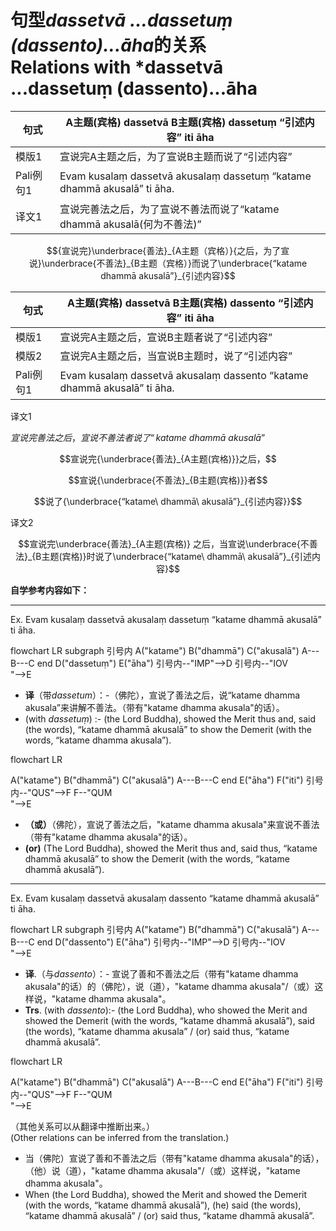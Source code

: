 # 句型*dassetvā ...dassetuṃ (dassento)...āha*的关系<br>Relations with *dassetvā ...dassetuṃ (dassento)...āha

|句式|A主题(宾格) dassetvā B主题(宾格) dassetuṃ “引述内容” iti āha|
|-|-|
|模版1|宣说完A主题之后，为了宣说B主题而说了“引述内容”|
|Pali例句1|Evam kusalaṃ dassetvā akusalaṃ dassetuṃ “katame dhammā akusalā” ti āha.|
|译文1|宣说完善法之后，为了宣说不善法而说了“katame dhammā akusalā(何为不善法)”|


$${宣说完}\underbrace{善法}_{A主题（宾格）}{之后，为了宣说}\underbrace{不善法}_{B主题（宾格）}而说了\underbrace{“katame dhammā akusalā”}_{引述内容}$$

|句式|A主题(宾格) dassetvā B主题(宾格) dassento “引述内容” iti āha|
|-|-|
|模版1|宣说完A主题之后，宣说B主题者说了“引述内容”|
|模版2|宣说完A主题之后，当宣说B主题时，说了“引述内容”|
|Pali例句1|Evam kusalaṃ dassetvā akusalaṃ dassento “katame dhammā akusalā” ti āha.|

译文1

$宣说完善法之后，宣说不善法者说了“katame\ dhammā\ akusalā”$

$$宣说完{\underbrace{善法}_{A主题(宾格)}}之后，$$

$$宣说{\underbrace{不善法}_{B主题(宾格)}}者$$

$$说了{\underbrace{“katame\ dhammā\ akusalā”}_{引述内容}}$$

译文2

$$宣说完\underbrace{善法}_{A主题(宾格)} 之后，当宣说\underbrace{不善法}_{B主题(宾格)}时说了\underbrace{“katame\ dhammā\ akusalā”}_{引述内容}$$

**自学参考内容如下：**

---
Ex. Evam kusalaṃ dassetvā akusalaṃ dassetuṃ “katame dhammā akusalā” ti āha. 

<div class="mermaid">
flowchart LR
subgraph 引号内
A("katame")
B("dhammā")
C("akusalā")
A---B---C
end
D("dassetuṃ")
E("āha")
引号内--"IMP"-->D
引号内--"IOV<br>"-->E
</div>

- **译**（带*dassetum*）：-（佛陀），宣说了善法之后，说“katame dhamma akusala”来讲解不善法。（带有"katame dhamma akusala"的话）。
- (with *dassetuṃ*) :- (the Lord Buddha), showed the Merit thus and, said (the words), “katame dhammā akusalā” to show the Demerit (with the words, “katame dhamma akusala”). 

<div class="mermaid">
flowchart LR

A("katame")
B("dhammā")
C("akusalā")
A---B---C
end
E("āha")
F("iti")
引号内--"QUS"-->F
F--"QUM<br>"-->E
</div>

- **（或）**（佛陀），宣说了善法之后，"katame dhamma akusala"来宣说不善法（带有"katame dhamma akusala"的话）。
- **(or)** (The Lord Buddha), showed the Merit thus and, said thus, “katame dhammā 
akusalā” to show the Demerit (with the words, “katame dhammā akusalā”). 

---
Ex. Evam kusalaṃ dassetvā akusalaṃ dassento “katame dhammā akusalā” ti āha. 

<div class="mermaid">
flowchart LR
subgraph 引号内
A("katame")
B("dhammā")
C("akusalā")
A---B---C
end
D("dassento")
E("āha")
引号内--"IMP"-->D
引号内--"IOV<br>"-->E
</div>

- **译**.（与*dassento*）：- 宣说了善和不善法之后（带有"katame dhamma akusala"的话）的（佛陀），说（道），"katame dhamma akusala"/（或）这样说，"katame dhamma akusala"。
- **Trs**. (with *dassento*):- (the Lord Buddha), who showed the Merit and showed the 
Demerit (with the words, “katame dhammā akusalā”), said (the words), “katame 
dhamma akusala” / (or) said thus, “katame dhammā akusalā”. 

<div class="mermaid">
flowchart LR

A("katame")
B("dhammā")
C("akusalā")
A---B---C
end
E("āha")
F("iti")
引号内--"QUS"-->F
F--"QUM<br>"-->E
</div>

（其他关系可以从翻译中推断出来。）<br>(Other relations can be inferred from the translation.)

- 当（佛陀）宣说了善和不善法之后（带有"katame dhamma akusala"的话），（他）说（道），"katame dhamma akusala"/（或）这样说，"katame dhamma akusala"。
- When (the Lord Buddha), showed the Merit and showed the Demerit (with 
the words, “katame dhammā akusalā”), (he) said (the words), “katame dhammā 
akusalā” / (or) said thus, “katame dhammā akusalā”. 

